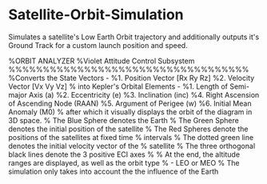 Satellite-Orbit-Simulation
==========================

Simulates a satellite's Low Earth Orbit trajectory and additionally outputs it's Ground Track for a custom launch position and speed.

%ORBIT ANALYZER
%Violet Attitude Control Subsystem
%%%%%%%%%%%%%%%%%%%%%%%%%%%%%%%%%%%
%Converts the State Vectors -
%1. Position Vector [Rx Ry Rz]
%2. Velocity Vector [Vx Vy Vz]
% into Kepler's Orbital Elements -
%1. Length of Semi-major Axis (a)
%2. Eccentricity (e)
%3. Inclination (inc)
%4. Right Ascension of Ascending Node (RAAN)
%5. Argument of Perigee (w)
%6. Initial Mean Anomaly (M0)
% after which it visually displays the orbit of the diagram in 3D space.
% The Blue Sphere denotes the Earth
% The Green Sphere denotes the initial position of the satellite
% The Red Spheres denote the positions of the satellites at fixed time
% intervals
% The dotted green line denotes the initial velocity vector of the
% satellite
% The three orthogonal black lines denote the 3 positive ECI axes
% 
% At the end, the altitude ranges are displayed, as well as the orbit type
% - LEO or MEO
% The simulation only takes into account the the influence of the Earth
